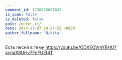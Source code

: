 ```yaml
---
comment_id: 1730975091832
is_spam: false
is_deleted: false
post: /enter-it/
date: 2024-11-07 10:24:52 +0000
author_fullname: 'Nikita'
---
```


Есть песня в тему https://youtu.be/ODXEOVmYBHU?si=luX8UHv7FnFUEt4T
